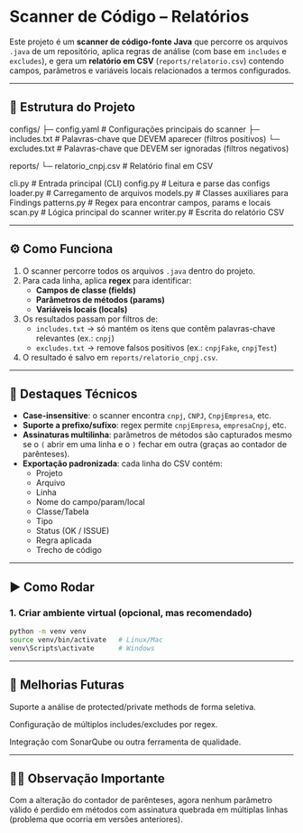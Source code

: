 # Scanner de Código – Relatórios

Este projeto é um **scanner de código-fonte Java** que percorre os arquivos `.java` de um repositório, aplica regras de análise (com base em `includes` e `excludes`), e gera um **relatório em CSV** (`reports/relatorio.csv`) contendo campos, parâmetros e variáveis locais relacionados a termos configurados.

---

## 📂 Estrutura do Projeto

configs/
├─ config.yaml # Configurações principais do scanner
├─ includes.txt # Palavras-chave que DEVEM aparecer (filtros positivos)
└─ excludes.txt # Palavras-chave que DEVEM ser ignoradas (filtros negativos)

reports/
└─ relatorio_cnpj.csv # Relatório final em CSV

cli.py # Entrada principal (CLI)
config.py # Leitura e parse das configs
loader.py # Carregamento de arquivos
models.py # Classes auxiliares para Findings
patterns.py # Regex para encontrar campos, params e locais
scan.py # Lógica principal do scanner
writer.py # Escrita do relatório CSV


---

## ⚙️ Como Funciona

1. O scanner percorre todos os arquivos `.java` dentro do projeto.
2. Para cada linha, aplica **regex** para identificar:
   - **Campos de classe (fields)**
   - **Parâmetros de métodos (params)**
   - **Variáveis locais (locals)**
3. Os resultados passam por filtros de:
   - `includes.txt` → só mantém os itens que contêm palavras-chave relevantes (ex.: `cnpj`)
   - `excludes.txt` → remove falsos positivos (ex.: `cnpjFake`, `cnpjTest`)
4. O resultado é salvo em `reports/relatorio_cnpj.csv`.

---

## 🔑 Destaques Técnicos

- **Case-insensitive**: o scanner encontra `cnpj`, `CNPJ`, `CnpjEmpresa`, etc.
- **Suporte a prefixo/sufixo**: regex permite `cnpjEmpresa`, `empresaCnpj`, etc.
- **Assinaturas multilinha**: parâmetros de métodos são capturados mesmo se o `(` abrir em uma linha e o `)` fechar em outra (graças ao contador de parênteses).
- **Exportação padronizada**: cada linha do CSV contém:
  - Projeto
  - Arquivo
  - Linha
  - Nome do campo/param/local
  - Classe/Tabela
  - Tipo
  - Status (OK / ISSUE)
  - Regra aplicada
  - Trecho de código

---

## ▶️ Como Rodar

### 1. Criar ambiente virtual (opcional, mas recomendado)
```bash
python -m venv venv
source venv/bin/activate   # Linux/Mac
venv\Scripts\activate      # Windows
```
---

## 🚀 Melhorias Futuras

 Suporte a análise de protected/private methods de forma seletiva.

 Configuração de múltiplos includes/excludes por regex.

 Integração com SonarQube ou outra ferramenta de qualidade.
 
---
## 📂📌 Observação Importante

Com a alteração do contador de parênteses, agora nenhum parâmetro válido é perdido em métodos com assinatura quebrada em múltiplas linhas (problema que ocorria em versões anteriores).



